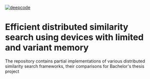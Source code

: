 [![deepcode](https://www.deepcode.ai/api/gh/badge?key=eyJhbGciOiJIUzI1NiIsInR5cCI6IkpXVCJ9.eyJwbGF0Zm9ybTEiOiJnaCIsIm93bmVyMSI6Indhci1hbmQtcGVhY2UiLCJyZXBvMSI6ImRzcyIsImluY2x1ZGVMaW50IjpmYWxzZSwiYXV0aG9ySWQiOjI3NzQzLCJpYXQiOjE2MTQyMDIxMjd9.Ya6dmK4j5H5V4BMvBipH8FGuqiu2ECDE6ru_llXeEDo)](https://www.deepcode.ai/app/gh/war-and-peace/dss/_/dashboard?utm_content=gh%2Fwar-and-peace%2Fdss)

# Efficient distributed similarity search using devices with limited and variant memory
The repository contains partial implementations of various distributed similarity search frameworks, their comparisons for Bachelor's thesis project

